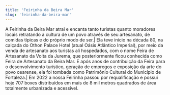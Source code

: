 ```yaml
---
title: 'Feirinha da Beira Mar'
slug: 'feirinha-da-beira-mar'
---
```

A Feirinha da Beira Mar atrai e encanta tanto turistas quanto moradores locais retratando a cultura de um povo através de seu artesanato, de comidas típicas e do próprio modo de ser.|
Ela teve inicio na década 80, na calçada do Othon Palace Hotel (atual Oásis Atlântico Imperial), por meio da venda de artesanato aos turistas ali hospedados, com o nome Feira de Artesanato da Volta da Jurema, que posteriormente ficou conhecida como Feira de Artesanato da Beira Mar. E após anos de contribuição da Feira para o desenvolvimento turístico, geração de empregos e exposição da arte do povo cearense, ela foi tombada como Patrimônio Cultural do Município de Fortaleza.|
Em 2022 a nossa Feirinha passou por requalificação e possui hoje 707 boxes distribuídos em mais de 8 mil metros quadrados de área totalmente urbanizada e acessível.